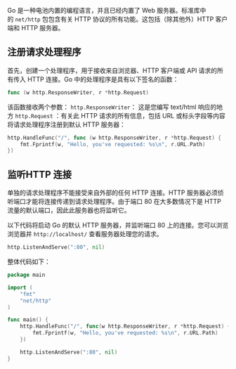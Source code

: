   Go 是一种电池内置的编程语言，并且已经内置了 Web 服务器。标准库中的 `net/http` 包包含有关 HTTP 协议的所有功能。这包括（除其他外）HTTP 客户端和 HTTP 服务器。
## 注册请求处理程序
首先，创建一个处理程序，用于接收来自浏览器、HTTP 客户端或 API 请求的所有传入 HTTP 连接。Go 中的处理程序是具有以下签名的函数：
```go
func (w http.ResponseWriter, r *http.Request)
```
该函数接收两个参数：
`http.ResponseWriter`： 这是您编写 text/html 响应的地方
`http.Request` ：有关此 HTTP 请求的所有信息，包括 URL 或标头字段等内容
将请求处理程序注册到默认 HTTP 服务器：
```go
http.HandleFunc("/", func (w http.ResponseWriter, r *http.Request) {
    fmt.Fprintf(w, "Hello, you've requested: %s\n", r.URL.Path)
})
```

## 监听HTTP 连接
单独的请求处理程序不能接受来自外部的任何 HTTP 连接。HTTP 服务器必须侦听端口才能将连接传递到请求处理程序。由于端口 80 在大多数情况下是 HTTP 流量的默认端口，因此此服务器也将监听它。

以下代码将启动 Go 的默认 HTTP 服务器，并监听端口 80 上的连接。您可以浏览浏览器并 `http://localhost/` 查看服务器处理您的请求。

```go
http.ListenAndServe(":80", nil)
```

整体代码如下：
```go
package main

import (
    "fmt"
    "net/http"
)

func main() {
    http.HandleFunc("/", func(w http.ResponseWriter, r *http.Request) {
        fmt.Fprintf(w, "Hello, you've requested: %s\n", r.URL.Path)
    })

    http.ListenAndServe(":80", nil)
}
```

